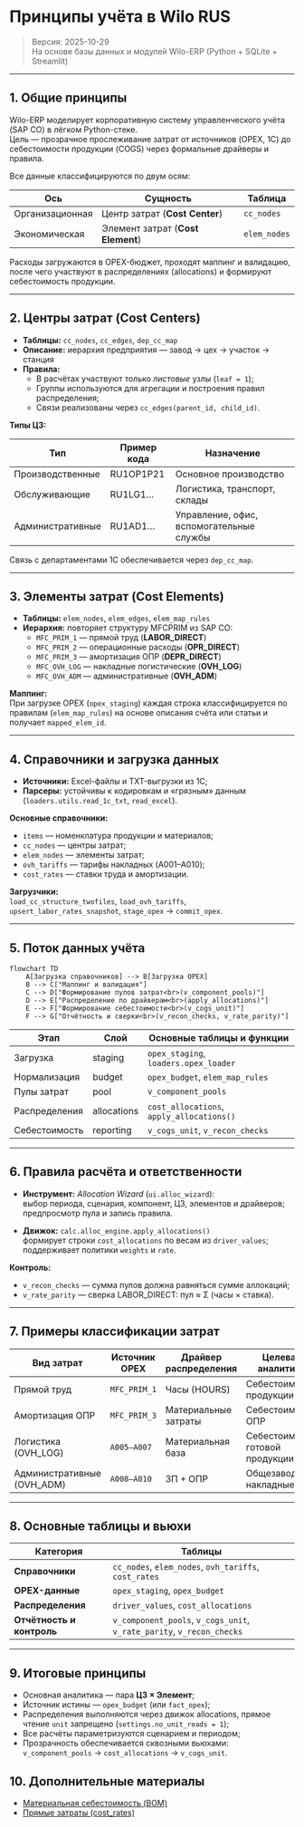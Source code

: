 # Принципы учёта в Wilo RUS

> Версия: 2025-10-29  
> На основе базы данных и модулей Wilo-ERP (Python + SQLite + Streamlit)

---

## 1. Общие принципы

Wilo-ERP моделирует корпоративную систему управленческого учёта (SAP CO) в лёгком Python-стеке.  
Цель — прозрачное прослеживание затрат от источников (OPEX, 1С) до себестоимости продукции (COGS) через формальные драйверы и правила.

Все данные классифицируются по двум осям:

| Ось | Сущность | Таблица |
|-----|-----------|----------|
| Организационная | Центр затрат (**Cost Center**) | `cc_nodes` |
| Экономическая | Элемент затрат (**Cost Element**) | `elem_nodes` |

Расходы загружаются в OPEX-бюджет, проходят маппинг и валидацию, после чего участвуют в распределениях (allocations) и формируют себестоимость продукции.

---

## 2. Центры затрат (Cost Centers)

- **Таблицы:** `cc_nodes`, `cc_edges`, `dep_cc_map`  
- **Описание:** иерархия предприятия — завод → цех → участок → станция  
- **Правила:**
  - В расчётах участвуют только *листовые* узлы (`leaf = 1`);
  - Группы используются для агрегации и построения правил распределения;
  - Связи реализованы через `cc_edges(parent_id, child_id)`.

**Типы ЦЗ:**

| Тип | Пример кода | Назначение |
|------|--------------|-------------|
| Производственные | RU1OP1P21 | Основное производство |
| Обслуживающие | RU1LG1… | Логистика, транспорт, склады |
| Административные | RU1AD1… | Управление, офис, вспомогательные службы |

Связь с департаментами 1С обеспечивается через `dep_cc_map`.

---

## 3. Элементы затрат (Cost Elements)

- **Таблицы:** `elem_nodes`, `elem_edges`, `elem_map_rules`  
- **Иерархия:** повторяет структуру MFCPRIM из SAP CO:  
  - `MFC_PRIM_1` — прямой труд (**LABOR_DIRECT**)  
  - `MFC_PRIM_2` — операционные расходы (**OPR_DIRECT**)  
  - `MFC_PRIM_3` — амортизация ОПР (**DEPR_DIRECT**)  
  - `MFC_OVH_LOG` — накладные логистические (**OVH_LOG**)  
  - `MFC_OVH_ADM` — административные (**OVH_ADM**)

**Маппинг:**  
При загрузке OPEX (`opex_staging`) каждая строка классифицируется по правилам (`elem_map_rules`) на основе описания счёта или статьи и получает `mapped_elem_id`.

---

## 4. Справочники и загрузка данных

- **Источники:** Excel-файлы и TXT-выгрузки из 1С;  
- **Парсеры:** устойчивы к кодировкам и «грязным» данным (`loaders.utils.read_1c_txt`, `read_excel`).

**Основные справочники:**
- `items` — номенклатура продукции и материалов;  
- `cc_nodes` — центры затрат;  
- `elem_nodes` — элементы затрат;  
- `ovh_tariffs` — тарифы накладных (A001–A010);  
- `cost_rates` — ставки труда и амортизации.  

**Загрузчики:**  
`load_cc_structure_twofiles`, `load_ovh_tariffs`, `upsert_labor_rates_snapshot`, `stage_opex` → `commit_opex`.

---

## 5. Поток данных учёта

```mermaid
flowchart TD
    A[Загрузка справочников] --> B[Загрузка OPEX]
    B --> C["Маппинг и валидация"]
    C --> D["Формирование пулов затрат<br>(v_component_pools)"]
    D --> E["Распределение по драйверам<br>(apply_allocations)"]
    E --> F["Формирование себестоимости<br>(v_cogs_unit)"]
    F --> G["Отчётность и сверки<br>(v_recon_checks, v_rate_parity)"]
```

| Этап | Слой | Основные таблицы и функции |
|------|------|------------------------------|
| Загрузка | staging | `opex_staging`, `loaders.opex_loader` |
| Нормализация | budget | `opex_budget`, `elem_map_rules` |
| Пулы затрат | pool | `v_component_pools` |
| Распределения | allocations | `cost_allocations`, `apply_allocations()` |
| Себестоимость | reporting | `v_cogs_unit`, `v_recon_checks` |

---

## 6. Правила расчёта и ответственности

- **Инструмент:** *Allocation Wizard* (`ui.alloc_wizard`):  
  выбор периода, сценария, компонент, ЦЗ, элементов и драйверов;  
  предпросмотр пула и запись правила.

- **Движок:** `calc.alloc_engine.apply_allocations()`  
  формирует строки `cost_allocations` по весам из `driver_values`;  
  поддерживает политики `weights` и `rate`.

**Контроль:**
- `v_recon_checks` — сумма пулов должна равняться сумме аллокаций;  
- `v_rate_parity` — сверка LABOR_DIRECT: пул ≈ Σ (часы × ставка).

---

## 7. Примеры классификации затрат

| Вид затрат | Источник OPEX | Драйвер распределения | Целевая аналитика |
|-------------|----------------|------------------------|-------------------|
| Прямой труд | `MFC_PRIM_1` | Часы (HOURS) | Себестоимость продукции |
| Амортизация ОПР | `MFC_PRIM_3` | Материальные затраты | Себестоимость ОПР |
| Логистика (OVH_LOG) | `A005–A007` | Материальная база | Себестоимость готовой продукции |
| Административные (OVH_ADM) | `A008–A010` | ЗП + ОПР | Общезаводские накладные |

---

## 8. Основные таблицы и вьюхи

| Категория | Таблицы |
|------------|----------|
| **Справочники** | `cc_nodes`, `elem_nodes`, `ovh_tariffs`, `cost_rates` |
| **OPEX-данные** | `opex_staging`, `opex_budget` |
| **Распределения** | `driver_values`, `cost_allocations` |
| **Отчётность и контроль** | `v_component_pools`, `v_cogs_unit`, `v_rate_parity`, `v_recon_checks` |

---

## 9. Итоговые принципы

- Основная аналитика — пара **ЦЗ × Элемент**;  
- Источник истины — `opex_budget` (или `fact_opex`);  
- Распределения выполняются через движок allocations, прямое чтение `unit` запрещено (`settings.no_unit_reads = 1`);  
- Все расчёты параметризуются сценарием и периодом;  
- Прозрачность обеспечивается сквозными вьюхами: `v_component_pools` → `cost_allocations` → `v_cogs_unit`.
## 10. Дополнительные материалы

- [Материальная себестоимость (BOM)](planning/bom.md)
- [Прямые затраты (cost_rates)](planning/direct_costs.md)

